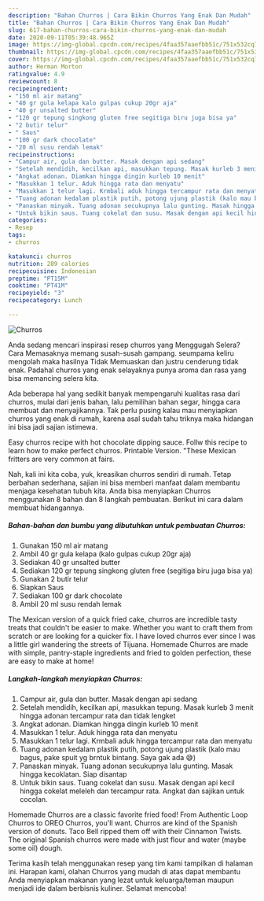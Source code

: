 ```yaml
---
description: "Bahan Churros | Cara Bikin Churros Yang Enak Dan Mudah"
title: "Bahan Churros | Cara Bikin Churros Yang Enak Dan Mudah"
slug: 617-bahan-churros-cara-bikin-churros-yang-enak-dan-mudah
date: 2020-09-11T05:39:48.965Z
image: https://img-global.cpcdn.com/recipes/4faa357aaefbb51c/751x532cq70/churros-foto-resep-utama.jpg
thumbnail: https://img-global.cpcdn.com/recipes/4faa357aaefbb51c/751x532cq70/churros-foto-resep-utama.jpg
cover: https://img-global.cpcdn.com/recipes/4faa357aaefbb51c/751x532cq70/churros-foto-resep-utama.jpg
author: Herman Morton
ratingvalue: 4.9
reviewcount: 8
recipeingredient:
- "150 ml air matang"
- "40 gr gula kelapa kalo gulpas cukup 20gr aja"
- "40 gr unsalted butter"
- "120 gr tepung singkong gluten free segitiga biru juga bisa ya"
- "2 butir telur"
- " Saus"
- "100 gr dark chocolate"
- "20 ml susu rendah lemak"
recipeinstructions:
- "Campur air, gula dan butter. Masak dengan api sedang"
- "Setelah mendidih, kecilkan api, masukkan tepung. Masak kurleb 3 menit hingga adonan tercampur rata dan tidak lengket"
- "Angkat adonan. Diamkan hingga dingin kurleb 10 menit"
- "Masukkan 1 telur. Aduk hingga rata dan menyatu"
- "Masukkan 1 telur lagi. Krmbali aduk hingga tercampur rata dan menyatu"
- "Tuang adonan kedalam plastik putih, potong ujung plastik (kalo mau bagus, pake spuit yg brntuk bintang. Saya gak ada 😅)"
- "Panaskan minyak. Tuang adonan secukupnya lalu gunting. Masak hingga kecoklatan. Siap disantap"
- "Untuk bikin saus. Tuang cokelat dan susu. Masak dengan api kecil hingga cokelat meleleh dan tercampur rata. Angkat dan sajikan untuk cocolan."
categories:
- Resep
tags:
- churros

katakunci: churros 
nutrition: 289 calories
recipecuisine: Indonesian
preptime: "PT15M"
cooktime: "PT41M"
recipeyield: "3"
recipecategory: Lunch

---
```



![Churros](https://img-global.cpcdn.com/recipes/4faa357aaefbb51c/751x532cq70/churros-foto-resep-utama.jpg)

Anda sedang mencari inspirasi resep churros yang Menggugah Selera? Cara Memasaknya memang susah-susah gampang. seumpama keliru mengolah maka hasilnya Tidak Memuaskan dan justru cenderung tidak enak. Padahal churros yang enak selayaknya punya aroma dan rasa yang bisa memancing selera kita.

Ada beberapa hal yang sedikit banyak mempengaruhi kualitas rasa dari churros, mulai dari jenis bahan, lalu pemilihan bahan segar, hingga cara membuat dan menyajikannya. Tak perlu pusing kalau mau menyiapkan churros yang enak di rumah, karena asal sudah tahu triknya maka hidangan ini bisa jadi sajian istimewa.

Easy churros recipe with hot chocolate dipping sauce. Follw this recipe to learn how to make perfect churros. Printable Version. &#34;These Mexican fritters are very common at fairs.


Nah, kali ini kita coba, yuk, kreasikan churros sendiri di rumah. Tetap berbahan sederhana, sajian ini bisa memberi manfaat dalam membantu menjaga kesehatan tubuh kita. Anda bisa menyiapkan Churros menggunakan 8 bahan dan 8 langkah pembuatan. Berikut ini cara dalam membuat hidangannya.

<!--inarticleads1-->

##### Bahan-bahan dan bumbu yang dibutuhkan untuk pembuatan Churros:

1. Gunakan 150 ml air matang
1. Ambil 40 gr gula kelapa (kalo gulpas cukup 20gr aja)
1. Sediakan 40 gr unsalted butter
1. Sediakan 120 gr tepung singkong gluten free (segitiga biru juga bisa ya)
1. Gunakan 2 butir telur
1. Siapkan  Saus
1. Sediakan 100 gr dark chocolate
1. Ambil 20 ml susu rendah lemak


The Mexican version of a quick fried cake, churros are incredible tasty treats that couldn&#39;t be easier to make. Whether you want to craft them from scratch or are looking for a quicker fix. I have loved churros ever since I was a little girl wandering the streets of Tijuana. Homemade Churros are made with simple, pantry-staple ingredients and fried to golden perfection, these are easy to make at home! 

<!--inarticleads2-->

##### Langkah-langkah menyiapkan Churros:

1. Campur air, gula dan butter. Masak dengan api sedang
1. Setelah mendidih, kecilkan api, masukkan tepung. Masak kurleb 3 menit hingga adonan tercampur rata dan tidak lengket
1. Angkat adonan. Diamkan hingga dingin kurleb 10 menit
1. Masukkan 1 telur. Aduk hingga rata dan menyatu
1. Masukkan 1 telur lagi. Krmbali aduk hingga tercampur rata dan menyatu
1. Tuang adonan kedalam plastik putih, potong ujung plastik (kalo mau bagus, pake spuit yg brntuk bintang. Saya gak ada 😅)
1. Panaskan minyak. Tuang adonan secukupnya lalu gunting. Masak hingga kecoklatan. Siap disantap
1. Untuk bikin saus. Tuang cokelat dan susu. Masak dengan api kecil hingga cokelat meleleh dan tercampur rata. Angkat dan sajikan untuk cocolan.


Homemade Churros are a classic favorite fried food! From Authentic Loop Churros to OREO Churros, you&#39;ll want. Churros are kind of the Spanish version of donuts. Taco Bell ripped them off with their Cinnamon Twists. The original Spanish churros were made with just flour and water (maybe some oil) dough. 

Terima kasih telah menggunakan resep yang tim kami tampilkan di halaman ini. Harapan kami, olahan Churros yang mudah di atas dapat membantu Anda menyiapkan makanan yang lezat untuk keluarga/teman maupun menjadi ide dalam berbisnis kuliner. Selamat mencoba!
